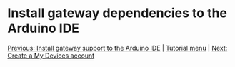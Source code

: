 # Install gateway dependencies to the Arduino IDE



[Previous: Install gateway support to the Arduino IDE](05-arduino-ide-esp8266-support.md) |
[Tutorial menu](readme.md) |
[Next: Create a My Devices account](07-my-devices.md)
